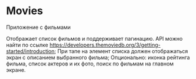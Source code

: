 # Movies
Приложение с фильмами

Отображает список фильмов и поддерживает пагинацию. API можно найти по ссылке https://developers.themoviedb.org/3/getting-started/introduction;
При тапе на элемент списка должен отображаться экран с описанием выбранного фильма;
Опционально:
иконка рейтинга фильма,
список актеров и их фото,
поиск по фильмам на главном экране.
